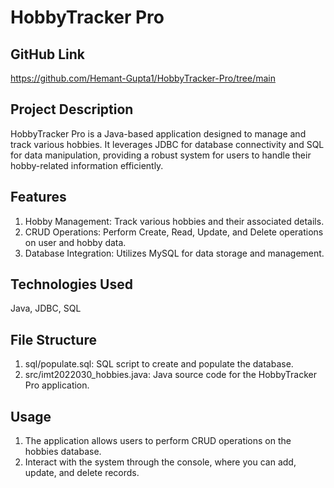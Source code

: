 # HobbyTracker Pro

## GitHub Link
https://github.com/Hemant-Gupta1/HobbyTracker-Pro/tree/main

## Project Description
HobbyTracker Pro is a Java-based application designed to manage and track various hobbies. It leverages JDBC for database connectivity and SQL for data manipulation, providing a robust system for users to handle their hobby-related information efficiently.

## Features
1. Hobby Management: Track various hobbies and their associated details.
2. CRUD Operations: Perform Create, Read, Update, and Delete operations on user and hobby data.
3. Database Integration: Utilizes MySQL for data storage and management.

## Technologies Used
Java, JDBC, SQL


## File Structure
1. sql/populate.sql: SQL script to create and populate the database.
2. src/imt2022030_hobbies.java: Java source code for the HobbyTracker Pro application.

## Usage
1. The application allows users to perform CRUD operations on the hobbies database.
2. Interact with the system through the console, where you can add, update, and delete records.
